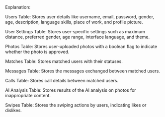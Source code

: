 Explanation:

Users Table: Stores user details like username, email, password, gender, age, description, language skills, place of work, and profile picture.

User Settings Table: Stores user-specific settings such as maximum distance, preferred gender, age range, interface language, and theme.

Photos Table: Stores user-uploaded photos with a boolean flag to indicate whether the photo is approved.

Matches Table: Stores matched users with their statuses.

Messages Table: Stores the messages exchanged between matched users.

Calls Table: Stores call details between matched users.

AI Analysis Table: Stores results of the AI analysis on photos for inappropriate content.

Swipes Table: Stores the swiping actions by users, indicating likes or dislikes.

